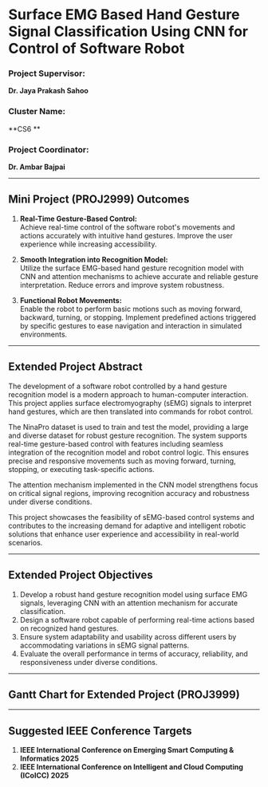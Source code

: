 # Surface EMG Based Hand Gesture Signal Classification Using CNN for Control of Software Robot  

### Project Supervisor:  
**Dr. Jaya Prakash Sahoo**  

### Cluster Name:  
**CS6 **  

### Project Coordinator:  
**Dr. Ambar Bajpai**  

---

## Mini Project (PROJ2999) Outcomes  

1. **Real-Time Gesture-Based Control:**  
   Achieve real-time control of the software robot's movements and actions accurately with intuitive hand gestures. Improve the user experience while increasing accessibility.  

2. **Smooth Integration into Recognition Model:**  
   Utilize the surface EMG-based hand gesture recognition model with CNN and attention mechanisms to achieve accurate and reliable gesture interpretation. Reduce errors and improve system robustness.  

3. **Functional Robot Movements:**  
   Enable the robot to perform basic motions such as moving forward, backward, turning, or stopping. Implement predefined actions triggered by specific gestures to ease navigation and interaction in simulated environments.  

---

## Extended Project Abstract  

The development of a software robot controlled by a hand gesture recognition model is a modern approach to human-computer interaction. This project applies surface electromyography (sEMG) signals to interpret hand gestures, which are then translated into commands for robot control.  

The NinaPro dataset is used to train and test the model, providing a large and diverse dataset for robust gesture recognition. The system supports real-time gesture-based control with features including seamless integration of the recognition model and robot control logic. This ensures precise and responsive movements such as moving forward, turning, stopping, or executing task-specific actions.  

The attention mechanism implemented in the CNN model strengthens focus on critical signal regions, improving recognition accuracy and robustness under diverse conditions.  

This project showcases the feasibility of sEMG-based control systems and contributes to the increasing demand for adaptive and intelligent robotic solutions that enhance user experience and accessibility in real-world scenarios.  

---

## Extended Project Objectives  

1. Develop a robust hand gesture recognition model using surface EMG signals, leveraging CNN with an attention mechanism for accurate classification.  
2. Design a software robot capable of performing real-time actions based on recognized hand gestures.  
3. Ensure system adaptability and usability across different users by accommodating variations in sEMG signal patterns.  
4. Evaluate the overall performance in terms of accuracy, reliability, and responsiveness under diverse conditions.  

---

## Gantt Chart for Extended Project (PROJ3999)  

  

---

## Suggested IEEE Conference Targets  

1. **IEEE International Conference on Emerging Smart Computing & Informatics 2025**  
2. **IEEE International Conference on Intelligent and Cloud Computing (ICoICC) 2025**  
